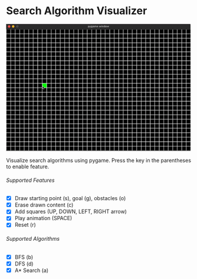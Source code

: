 # Search Algorithm Visualizer

<img src="https://github.com/kaiwinut/search-algorithm-visualizer/blob/main/docs/sample.gif" alt="sample video" width="500">

Visualize search algorithms using pygame. Press the key in the parentheses to enable feature.

###### Supported Features
- [x] Draw starting point (s), goal (g), obstacles (o)
- [x] Erase drawn content (c)
- [x] Add squares (UP, DOWN, LEFT, RIGHT arrow)
- [x] Play animation (SPACE)
- [x] Reset (r)

###### Supported Algorithms
- [x] BFS (b)
- [x] DFS (d)
- [x] A* Search (a)